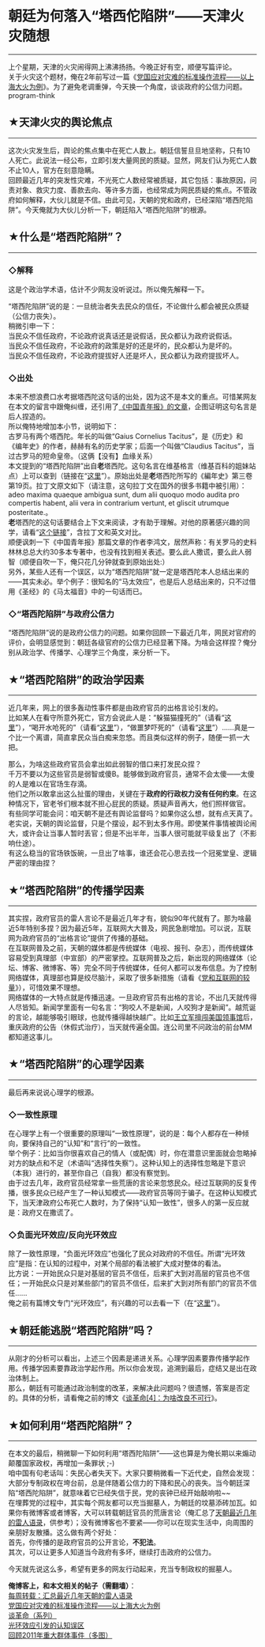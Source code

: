 # 朝廷为何落入“塔西佗陷阱”——天津火灾随想 

-----

 上个星期，天津的火灾闹得网上沸沸扬扬。今晚正好有空，顺便写篇评论。  
 关于火灾这个题材，俺在2年前写过一篇《[党国应对灾难的标准操作流程——以上海大火为例](http://program-think.blogspot.com/2010/11/sop-of-shanghai-fire.html)》。为了避免老调重弹，今天换一个角度，谈谈政府的公信力问题。program-think  
   
 ## ★天津火灾的舆论焦点
----------

  
 这次火灾发生后，舆论的焦点集中在死亡人数上。朝廷信誓旦旦地坚称，只有10人死亡。此说法一经公布，立即引发大量网民的质疑。显然，网友们认为死亡人数不止10人，官方在刻意隐瞒。  
 回顾最近几年的突发性灾难，不光死亡人数经常被质疑，其它包括：事故原因，问责对象、救灾力度、善款去向、等许多方面，也经常成为网民质疑的焦点。不管政府如何解释，大伙儿就是不信。由此可见，天朝的党和政府，已经深陷“塔西陀陷阱”。今天俺就为大伙儿分析一下，朝廷陷入“塔西陀陷阱”的根源。  
   
 ## ★什么是“塔西陀陷阱”？
------------

  
 ### ◇解释

  
 这是个政治学术语，估计不少网友没听说过。所以俺先解释一下。  
   
 “塔西陀陷阱”说的是：一旦统治者失去民众的信任，不论做什么都会被民众质疑（公信力丧失）。  
 稍微引申一下：  
 当民众不信任政府，不论政府说真话还是说假话，民众都认为政府说假话。  
 当民众不信任政府，不论政府的政策是好的还是坏的，民众都认为是坏的。  
 当民众不信任政府，不论政府提拔好人还是坏人，民众都认为政府提拔坏人。  
   
 ### ◇出处

  
 本来不想浪费口水考据塔西陀这句话的出处，因为这不是本文的重点。可惜某网友在本文的留言中跟俺纠缠，还引用了[《中国青年报》的文章](http://zqb.cyol.com/html/2011-11/02/nw.D110000zgqnb_20111102_4-02.htm)，企图证明这句名言是后人捏造的。  
 所以俺特地增加本小节，说明如下：  
 古罗马有两个塔西陀。年长的叫做“Gaius Cornelius Tacitus”，是《历史》和《编年史》的作者，赫赫有名的历史学家；后面一个叫做“Claudius Tacitus”，当过古罗马的短命皇帝。（这俩【没有】血缘关系）  
 本文提到的“塔西陀陷阱”出自**老**塔西陀。这句名言在维基格言（维基百科的姐妹站点）上可以查到（链接在“[这里](http://en.wikiquote.org/wiki/Tacitus)”）。原始出处是**老**塔西陀所写的《編年史》第三卷第19页。拉丁文原文如下（请注意，这句拉丁文在国外的很多书籍中被引用）：  
 adeo maxima quaeque ambigua sunt, dum alii quoquo modo audita pro compertis habent, alii vera in contrarium vertunt, et gliscit utrumque posteritate.。  
 **老**塔西陀的这句话要结合上下文来阅读，才有助于理解。对他的原著感兴趣的同学，请看“[这个链接](http://www.sacred-texts.com/cla/tac/)”，含拉丁文和英文对比。  
 顺便讽刺一下《中国青年报》那篇文章的作者李鸿文，居然声称：有关罗马的史料林林总总大约30多本专著中，也没有找到相关表述。要么此人撒谎，要么此人弱智（顺便自吹一下，俺只花几分钟就查到原始出处:）  
 另外，某些人还有一个误区，以为“塔西陀陷阱”就一定是塔西陀本人总结出来的——其实未必。举个例子：很知名的“马太效应”，也是后人总结出来的，只不过借用《圣经》的《马太福音》中的一句话而已。  
   
 ### ◇“塔西陀陷阱”与政府公信力

  
 “塔西陀陷阱”说的是政府公信力的问题。如果你回顾一下最近几年，网民对官府的评价，会明显感觉到：朝廷各级官府的公信力已经显著下降。为啥会这样捏？俺分别从政治学、传播学、心理学三个角度，来分析一下。  
   
 ## ★“塔西陀陷阱”的政治学因素
--------------

  
 近几年来，网上的很多轰动性事件都是由政府官员的出格言论引发的。  
 比如某人在看守所意外死亡，官方会说此人是：“躲猫猫撞死的”（请看“[这里](http://baike.baidu.com/view/2218094.htm)”），“喝开水呛死的”（请看“[这里](http://baike.baidu.com/view/3297247.htm)”），“做噩梦吓死的”（请看“[这里](http://baike.baidu.com/view/2341136.htm)”）......真是一个比一个离谱，简直拿民众当白痴来忽悠。而且类似这样的例子，随便一抓一大把。  
   
 那么，为啥这些政府官员会拿出如此弱智的借口来打发民众捏？  
 千万不要以为这些官员是弱智或傻B。能够做到政府官员，通常不会太傻——太傻的人是难以在官场生存滴。  
 他们之所以敢拿出这么扯蛋的理由，关键在于**政府的行政权力没有任何约束**。在这种情况下，官老爷们根本就不担心屁民的质疑。质疑声音再大，他们照样做官。  
 有些同学可能会问：咱天朝不是还有舆论监督吗？如果你这么想，就有点天真了。老实说，天朝的舆论监督，只是个摆设，起不到太多作用。即使某件事情被舆论闹大，或许会让当事人暂时丢官；但是不出半年，当事人很可能就平级复出了（不影响仕途）。  
 有这么稳当的官场铁饭碗，一旦出了啥事，谁还会花心思去找一个冠冕堂皇、逻辑严密的理由捏？  
   
 ## ★“塔西陀陷阱”的传播学因素
--------------

  
 其实捏，政府官员的雷人言论不是最近几年才有，貌似90年代就有了。那为啥最近5年特别多捏？因为最近5年，互联网大大普及，网民急剧增加。可以说，互联网为政府官员的“出格言论”提供了传播的基础。  
 在互联网普及之前，天朝的媒体都是传统媒体（电视、报刊、杂志），而传统媒体容易受到真理部（中宣部）的严密掌控。互联网普及之后，新出现的网络媒体（论坛、博客、微博客、等）完全不同于传统媒体，任何人都可以发布信息。为了控制网络媒体，真理部也算是绞尽脑汁，采取了很多新措施（请看《[党和互联网的较量](http://program-think.blogspot.com/2009/07/party-pk-internet.html)》），可惜效果不理想。  
 网络媒体的一大特点就是传播迅速。一旦政府官员有出格的言论，不出几天就传得人尽皆知。新闻学里面有一句名言：“狗咬人不是新闻，人咬狗才是新闻”。越荒诞的言论，越能够吸引眼球，也就传播得越快越广。比如[王立军擅闯美国领事馆](http://program-think.blogspot.com/2012/02/wang-lijun-incident.html)后，重庆政府的公告（休假式治疗），当天就传遍全国。连公司里不问政治的前台MM都知道这事儿。  
   
 ## ★“塔西陀陷阱”的心理学因素
--------------

  
 最后再来说说心理学的根源。  
   
 ### ◇一致性原理

  
 在心理学上有一个很重要的原理叫“一致性原理”，说的是：每个人都存在一种倾向，要保持自己的“认知”和“言行”的一致性。  
 举个例子：比如当你很喜欢自己的情人（或配偶）时，你在潜意识里面就会忽略掉对方的缺点和不足（术语叫“选择性失察”）。这种认知上的选择性忽略是下意识（本我）进行的，甚至你自己（自我）都没有察觉到。  
 由于过去几年，政府官员经常拿一些荒唐的言论来忽悠民众。经过互联网的反复传播，很多民众已经产生了一种认知模式——政府官员等同于骗子。在这种认知模式下，当天津政府公布死亡人数时，为了保持“认知一致性”，很多人的第一反应就是：政府又在撒谎了。  
   
 ### ◇负面光环效应/反向光环效应

  
 除了一致性原理，“负面光环效应”也强化了民众对政府的不信任。所谓“光环效应”是指：在认知的过程中，对某个局部的看法被扩大成对整体的看法。  
 比方说：一开始民众只是对基层的官员不信任，后来扩大到对高层的官员也不信任；一开始民众只是对某些部门的官员不信任，后来扩大到对所有部门的官员不信任......  
 俺之前有篇博文专门“光环效应”，有兴趣的可以去看一下（在“[这里](http://program-think.blogspot.com/2009/05/halo-effect.html)”）。  
   
 ## ★朝廷能逃脱“塔西陀陷阱”吗？
---------------

  
 从刚才的分析可以看出，上述三个因素是递进关系。心理学因素要靠传播学起作用。传播学因素要靠政治学起作用。所以你会发现，追溯到最后，症结又是出在政治体制上。  
 那么，朝廷有可能通过政治制度的改革，来解决此问题吗？很遗憾，答案是否定的。具体的分析，请看俺之前的博文《[谈革命[4]：为啥改良不可行](http://program-think.blogspot.com/2012/05/revolution-4.html)》。  
   
 ## ★如何利用“塔西陀陷阱”？
-------------

  
 在本文的最后，稍微聊一下如何利用“塔西陀陷阱”——这也算是为俺长期以来煽动颠覆国家政权，再增加一条罪状 ;-)  
 咱中国有句老话叫：失民心者失天下。大家只要稍微看一下近代史，自然会发现：大部分专制政权在垮台前，总是伴随着公信力的下降和民心的丧失。当今朝廷深陷“塔西陀陷阱”，就意味着它已经失信于民，党的丧钟已经开始敲响啦~~  
 在埋葬党的过程中，其实每个网友都可以充当掘墓人，为朝廷的坟墓添砖加瓦。如果你有微博客或者博客，大可以转载朝廷官员的荒唐言论（俺汇总了[天朝最近几年的雷人语录](http://program-think.blogspot.com/2012/07/weekly-share-12.html)，供参考）；没有微博客也不要紧——你可以在现实生活中，向周围的亲朋好友散播。这么做有两个好处：  
 首先，你传播的是政府官员的公开言论，**不犯法**。  
 其次，可以让更多人知道当今政府有多坏，继续打击政府的公信力。  
   
 今天就先说这么多，希望有更多的网友行动起来，充当专制政权的掘墓人。  
   
 **俺博客上，和本文相关的帖子（需翻墙）**：  
 [每周转载：汇总最近几年天朝的雷人语录](http://program-think.blogspot.com/2012/07/weekly-share-12.html)  
 [党国应对灾难的标准操作流程——以上海大火为例](http://program-think.blogspot.com/2010/11/sop-of-shanghai-fire.html)  
 [谈革命（系列）](http://program-think.blogspot.com/2011/12/revolution-0.html)  
 [光环效应引发的认知误区](http://program-think.blogspot.com/2009/05/halo-effect.html)  
 [回顾2011年重大群体事件（多图）](http://program-think.blogspot.com/2012/01/2011-mass-incidents.html) 